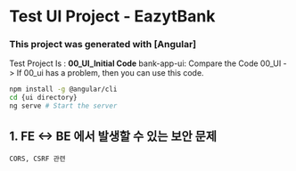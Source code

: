 # Test UI Project - EazytBank

### This project was generated with [Angular]

Test Project Is : <b>00_UI_Initial Code</b>
bank-app-ui: Compare the Code 00_UI -> If 00_ui has a problem, then you can use this code.

```bash
npm install -g @angular/cli
cd {ui directory}
ng serve # Start the server
```

## 1. FE <-> BE 에서 발생할 수 있는 보안 문제
```TEXT
CORS, CSRF 관련
```